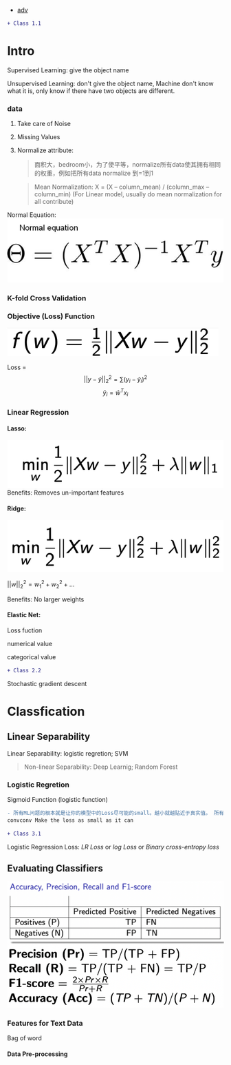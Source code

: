 - [adv](#adv)

```diff
+ Class 1.1
```

# Intro

Supervised Learning: give the object name

Unsupervised Learning: don't give the object name, Machine don't know what it is, only know if there have two objects are different.

### data 
1. Take care of Noise
2. Missing Values
3. Normalize attribute:
   > 面积大，bedroom小，为了使平等，normalize所有data使其拥有相同的权重，例如把所有data normalize 到=1到1

   > Mean Normalization:
   X = (X – column_mean) / (column_max – column_min)
   (For Linear model, usually do mean normalization for all contribute)

Normal Equation:
![Normal_Equation](Image/normal-equation.jpg)
### K-fold Cross Validation

### Objective (Loss) Function
![Loss](Image/Loss_equation.png)

Loss = 
$$||y- \hat{y}||^2_2 = \sum(y_i  - \hat{y}_i)^2 $$
$$ \hat{y}_i = \hat{w}^Tx_i $$
### Linear Regression
#### Lasso: 
![Lasso](Image/Lasso.png)
Benefits: Removes un-important features

#### Ridge: 
![Ridge](Image/Ridge.png)

 $||w||_2^2 = w_1^2 + w_2^2 + ...$

Benefits: No larger weights

#### Elastic Net:


Loss fuction

numerical value

categorical value

```diff
+ Class 2.2
```

Stochastic gradient descent

# Classfication

## Linear Separability

Linear Separability: logistic regretion; SVM

> Non-linear Separability: Deep Learnig; Random Forest

### Logistic Regretion

Sigmoid Function (logistic function)

```diff
- 所有ML问题的根本就是让你的模型中的Loss尽可能的small。越小就越贴近于真实值。 所有的Loss function 都是covers function. covers function的简单解释是有可以趋向的最小值。例如 y=x^2 的形状 （covers function是自己的理解，不一定正确）。所以Loss可以趋向于一个值。 
convconv Make the loss as small as it can
```

```diff
+ Class 3.1
```


Logistic Regression Loss:
*LR Loss* or *log Loss* or *Binary cross-entropy loss*

## Evaluating Classifiers

![Evaluation](Image/Evaluation_Classification.png)
![Evaluation Scores](Image/Evaluation_Scores.png)

### Features for Text Data
Bag of word

#### Data Pre-processing
